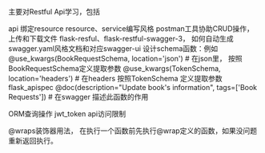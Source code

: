 主要对Restful Api学习，包括

api 绑定resource
resource、service编写风格
postman工具协助CRUD操作，上传和下载文件
flask-resful、flask-restful-swagger-3， 如何自动生成swagger.yaml风格文档和对应swagger-ui
设计schema函数：例如  @use_kwargs(BookRequestSchema, location='json')  # 在json里， 按照BookRequestSchema定义提取参数
                    @use_kwargs(TokenSchema, location='headers')      # 在headers 按照TokenSchema 定义提取参数
 flask_apispec  @doc(description="Update book's information", tags=['Book Requests']) # 在swagger 描述此函数的作用

ORM查询操作
jwt_token api访问限制

@wraps装饰器用法， 在执行一个函数前先执行@wrap定义的函数，如果没问题重新返回执行。

